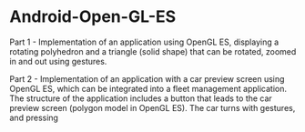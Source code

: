 # Android-Open-GL-ES
Part 1 - Implementation of an application using OpenGL ES, displaying a rotating polyhedron and a triangle (solid shape) that can be rotated, zoomed in and out using gestures. 


Part 2 - Implementation of an application with a car preview screen using OpenGL ES, which can be integrated into a fleet management application. The structure of the application includes a button that leads to the car preview screen (polygon model in OpenGL ES). The car turns with gestures, and pressing
